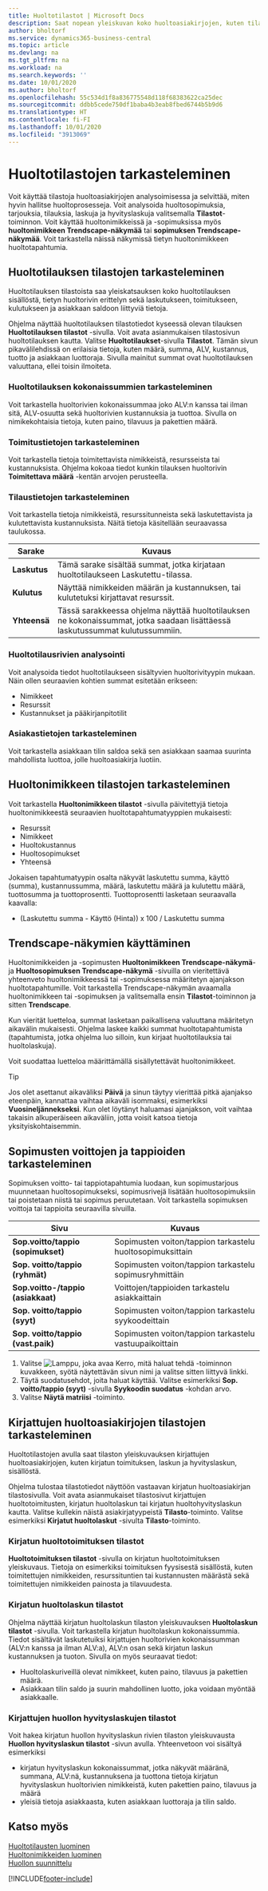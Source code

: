 ```yaml
---
title: Huoltotilastot | Microsoft Docs
description: Saat nopean yleiskuvan koko huoltoasiakirjojen, kuten tilausten, tarjousten, laskujen tai hyvityslaskujen sisällöstä, tietyn huoltorivin tiedoista ja huoltonimikkeistä.
author: bholtorf
ms.service: dynamics365-business-central
ms.topic: article
ms.devlang: na
ms.tgt_pltfrm: na
ms.workload: na
ms.search.keywords: ''
ms.date: 10/01/2020
ms.author: bholtorf
ms.openlocfilehash: 55c534d1f8a836775548d118f68383622ca25dec
ms.sourcegitcommit: ddbb5cede750df1baba4b3eab8fbed6744b5b9d6
ms.translationtype: HT
ms.contentlocale: fi-FI
ms.lasthandoff: 10/01/2020
ms.locfileid: "3913069"
---
```

# <a name="viewing-service-statistics"></a>Huoltotilastojen tarkasteleminen
Voit käyttää tilastoja huoltoasiakirjojen analysoimisessa ja selvittää, miten hyvin hallitse huoltoprosesseja. Voit analysoida huoltosopimuksia, tarjouksia, tilauksia, laskuja ja hyvityslaskuja valitsemalla **Tilastot**-toiminnon. Voit käyttää huoltonimikkeissä ja -sopimuksissa myös **huoltonimikkeen Trendscape-näkymää** tai **sopimuksen Trendscape-näkymää**. Voit tarkastella näissä näkymissä tietyn huoltonimikkeen huoltotapahtumia.   

## <a name="viewing-statistics-for-service-orders"></a>Huoltotilauksen tilastojen tarkasteleminen
Huoltotilauksen tilastoista saa yleiskatsauksen koko huoltotilauksen sisällöstä, tietyn huoltorivin erittelyn sekä laskutukseen, toimitukseen, kulutukseen ja asiakkaan saldoon liittyviä tietoja.  

Ohjelma näyttää huoltotilauksen tilastotiedot kyseessä olevan tilauksen **Huoltotilauksen tilastot** -sivulla. Voit avata asianmukaisen tilastosivun huoltotilauksen kautta. Valitse **Huoltotilaukset**-sivulla **Tilastot**. Tämän sivun pikavälilehdissä on erilaisia tietoja, kuten määrä, summa, ALV, kustannus, tuotto ja asiakkaan luottoraja. Sivulla mainitut summat ovat huoltotilauksen valuuttana, ellei toisin ilmoiteta.  

### <a name="view-totals-for-a-service-order"></a>Huoltotilauksen kokonaissummien tarkasteleminen  
Voit tarkastella huoltorivien kokonaissummaa joko ALV:n kanssa tai ilman sitä, ALV-osuutta sekä huoltorivien kustannuksia ja tuottoa. Sivulla on nimikekohtaisia tietoja, kuten paino, tilavuus ja pakettien määrä.  

### <a name="view-shipping-information"></a>Toimitustietojen tarkasteleminen  
Voit tarkastella tietoja toimitettavista nimikkeistä, resursseista tai kustannuksista. Ohjelma kokoaa tiedot kunkin tilauksen huoltorivin **Toimitettava määrä** -kentän arvojen perusteella.  

### <a name="view-order-details"></a>Tilaustietojen tarkasteleminen  
Voit tarkastella tietoja nimikkeistä, resurssitunneista sekä laskutettavista ja kulutettavista kustannuksista. Näitä tietoja käsitellään seuraavassa taulukossa.  

|Sarake | Kuvaus|  
|------------|---------------------------------------|  
|**Laskutus**|Tämä sarake sisältää summat, jotka kirjataan huoltotilaukseen Laskutettu-tilassa.|  
|**Kulutus**|Näyttää nimikkeiden määrän ja kustannuksen, tai kulutetuksi kirjattavat resurssit.|  
|**Yhteensä**|Tässä sarakkeessa ohjelma näyttää huoltotilauksen ne kokonaissummat, jotka saadaan lisättäessä laskutussummat kulutussummiin.|  

### <a name="analyze-service-order-lines"></a>Huoltotilausrivien analysointi  
Voit analysoida tiedot huoltotilaukseen sisältyvien huoltorivityypin mukaan. Näin ollen seuraavien kohtien summat esitetään erikseen:  

* Nimikkeet  
* Resurssit  
* Kustannukset ja pääkirjanpitotilit  

### <a name="view-customer-information"></a>Asiakastietojen tarkasteleminen  
Voit tarkastella asiakkaan tilin saldoa sekä sen asiakkaan saamaa suurinta mahdollista luottoa, jolle huoltoasiakirja luotiin.

## <a name="viewing-service-item-statistics"></a>Huoltonimikkeen tilastojen tarkasteleminen
Voit tarkastella **Huoltonimikkeen tilastot** -sivulla päivitettyjä tietoja huoltonimikkeestä seuraavien huoltotapahtumatyyppien mukaisesti:  

* Resurssit  
* Nimikkeet  
* Huoltokustannus  
* Huoltosopimukset  
* Yhteensä  

Jokaisen tapahtumatyypin osalta näkyvät laskutettu summa, käyttö (summa), kustannussumma, määrä, laskutettu määrä ja kulutettu määrä, tuottosumma ja tuottoprosentti. Tuottoprosentti lasketaan seuraavalla kaavalla:  

* (Laskutettu summa - Käyttö (Hinta)) x 100 / Laskutettu summa  

## <a name="using-trendscapes"></a>Trendscape-näkymien käyttäminen
Huoltonimikkeiden ja -sopimusten **Huoltonimikkeen Trendscape-näkymä**- ja **Huoltosopimuksen Trendscape-näkymä** -sivuilla on vieritettävä yhteenveto huoltonimikkeessä tai -sopimuksessa määritetyn ajanjakson huoltotapahtumille. Voit tarkastella Trendscape-näkymän avaamalla huoltonimikkeen tai -sopimuksen ja valitsemalla ensin **Tilastot**-toiminnon ja sitten **Trendscape**.

Kun vierität luetteloa, summat lasketaan paikallisena valuuttana määritetyn aikavälin mukaisesti. Ohjelma laskee kaikki summat huoltotapahtumista (tapahtumista, jotka ohjelma luo silloin, kun kirjaat huoltotilauksia tai huoltolaskuja).

Voit suodattaa luetteloa määrittämällä sisällytettävät huoltonimikkeet.  

> [!Tip]  
>  Jos olet asettanut aikaväliksi  **Päivä** ja sinun täytyy vierittää pitkä ajanjakso eteenpäin, kannattaa vaihtaa aikaväli isommaksi, esimerkiksi  **Vuosineljännekseksi**. Kun olet löytänyt haluamasi ajanjakson, voit vaihtaa takaisin alkuperäiseen aikaväliin, jotta voisit katsoa tietoja yksityiskohtaisemmin.   

## <a name="viewing-gains-and-losses-on-contracts"></a>Sopimusten voittojen ja tappioiden tarkasteleminen  
Sopimuksen voitto- tai tappiotapahtumia luodaan, kun sopimustarjous muunnetaan huoltosopimukseksi, sopimusrivejä lisätään huoltosopimuksiin tai poistetaan niistä tai sopimus peruutetaan. Voit tarkastella sopimuksen voittoja tai tappioita seuraavilla sivuilla.  

|Sivu | Kuvaus|  
|----------------|---------------------------------------|  
|**Sop.voitto/tappio (sopimukset)**|Sopimusten voiton/tappion tarkastelu huoltosopimuksittain |  
|**Sop. voitto/tappio (ryhmät)**|Sopimusten voiton/tappion tarkastelu sopimusryhmittäin|  
|**Sop.voitto-/tappio (asiakkaat)**|Voittojen/tappioiden tarkastelu asiakkaittain|  
|**Sop. voitto/tappio (syyt)**|Sopimusten voiton/tappion tarkastelu syykoodeittain|  
|**Sop. voitto/tappio (vast.paik)**|Sopimusten voiton/tappion tarkastelu vastuupaikoittain|  

1. Valitse ![Lamppu, joka avaa Kerro, mitä haluat tehdä -toiminnon](media/ui-search/search_small.png "Kerro, mitä haluat tehdä") kuvakkeen, syötä näytettävän sivun nimi ja valitse sitten liittyvä linkki.  
2. Täytä suodatusehdot, joita haluat käyttää. Valitse esimerkiksi **Sop. voitto/tappio (syyt)** -sivulla **Syykoodin suodatus** -kohdan arvo.  
3. Valitse **Näytä matriisi** -toiminto.

## <a name="viewing-statistics-for-posted-service-documents"></a>Kirjattujen huoltoasiakirjojen tilastojen tarkasteleminen
Huoltotilastojen avulla saat tilaston yleiskuvauksen kirjattujen huoltoasiakirjojen, kuten kirjatun toimituksen, laskun ja hyvityslaskun, sisällöstä.  

Ohjelma tulostaa tilastotiedot näyttöön vastaavan kirjatun huoltoasiakirjan tilastosivulla. Voit avata asianmukaiset tilastosivut kirjattujen huoltotoimitusten, kirjatun huoltolaskun tai kirjatun huoltohyvityslaskun kautta. Valitse kullekin näistä asiakirjatyypeistä **Tilasto**-toiminto. Valitse esimerkiksi **Kirjatut huoltolaskut** -sivulta **Tilasto**-toiminto.  

### <a name="posted-service-shipment-statistics"></a>Kirjatun huoltotoimituksen tilastot  
**Huoltotoimituksen tilastot** -sivulla on kirjatun huoltotoimituksen yleiskuvaus. Tietoja on esimerkiksi toimituksen fyysisestä sisällöstä, kuten toimitettujen nimikkeiden, resurssituntien tai kustannusten määrästä sekä toimitettujen nimikkeiden painosta ja tilavuudesta.  

### <a name="posted-service-invoice-statistics"></a>Kirjatun huoltolaskun tilastot  
Ohjelma näyttää kirjatun huoltolaskun tilaston yleiskuvauksen **Huoltolaskun tilastot** -sivulla. Voit tarkastella kirjatun huoltolaskun kokonaissummia. Tiedot sisältävät laskutetuiksi kirjattujen huoltorivien kokonaissumman (ALV:n kanssa ja ilman ALV:a), ALV:n osan sekä kirjatun laskun kustannuksen ja tuoton. Sivulla on myös seuraavat tiedot:  

* Huoltolaskuriveillä olevat nimikkeet, kuten paino, tilavuus ja pakettien määrä.  
* Asiakkaan tilin saldo ja suurin mahdollinen luotto, joka voidaan myöntää asiakkaalle.  

### <a name="posted-service-credit-memo-statistics"></a>Kirjattujen huollon hyvityslaskujen tilastot  
Voit hakea kirjatun huollon hyvityslaskun rivien tilaston yleiskuvausta **Huollon hyvityslaskun tilastot** -sivun avulla. Yhteenvetoon voi sisältyä esimerkiksi

* kirjatun hyvityslaskun kokonaissummat, jotka näkyvät määränä, summana, ALV:nä, kustannuksena ja tuottona tietoja kirjatun hyvityslaskun huoltorivien nimikkeistä, kuten pakettien paino, tilavuus ja määrä  
* yleisiä tietoja asiakkaasta, kuten asiakkaan luottoraja ja tilin saldo.  

## <a name="see-also"></a>Katso myös  
[Huoltotilausten luominen](service-how-to-create-service-orders.md)   
[Huoltonimikkeiden luominen](service-how-to-create-service-items.md)   
[Huollon suunnittelu](service-plan-service.md)  


[!INCLUDE[footer-include](includes/footer-banner.md)]